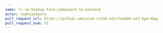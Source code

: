 ```yaml
---
name: rl-sm-hookup-farm-component-to-backend
actor: sophiajmoore
pull_request_url: https://github.com/ucsb-cs156-w22/team04-w22-6pm-HappyCows/pull/51
pull_request_num: 51
---
```

